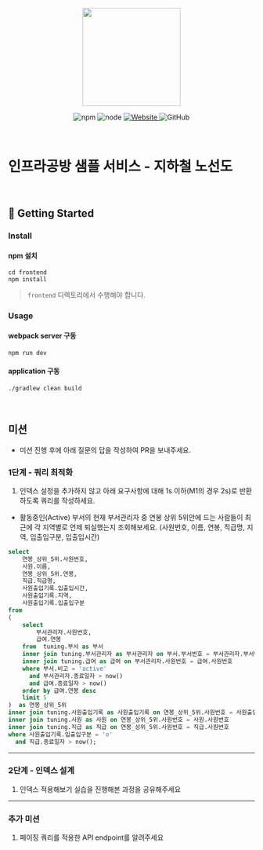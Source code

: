 <p align="center">
    <img width="200px;" src="https://raw.githubusercontent.com/woowacourse/atdd-subway-admin-frontend/master/images/main_logo.png"/>
</p>
<p align="center">
  <img alt="npm" src="https://img.shields.io/badge/npm-%3E%3D%205.5.0-blue">
  <img alt="node" src="https://img.shields.io/badge/node-%3E%3D%209.3.0-blue">
  <a href="https://edu.nextstep.camp/c/R89PYi5H" alt="nextstep atdd">
    <img alt="Website" src="https://img.shields.io/website?url=https%3A%2F%2Fedu.nextstep.camp%2Fc%2FR89PYi5H">
  </a>
  <img alt="GitHub" src="https://img.shields.io/github/license/next-step/atdd-subway-service">
</p>

<br>

# 인프라공방 샘플 서비스 - 지하철 노선도

<br>

## 🚀 Getting Started

### Install
#### npm 설치
```
cd frontend
npm install
```
> `frontend` 디렉토리에서 수행해야 합니다.

### Usage
#### webpack server 구동
```
npm run dev
```
#### application 구동
```
./gradlew clean build
```
<br>

## 미션

* 미션 진행 후에 아래 질문의 답을 작성하여 PR을 보내주세요.

### 1단계 - 쿼리 최적화

1. 인덱스 설정을 추가하지 않고 아래 요구사항에 대해 1s 이하(M1의 경우 2s)로 반환하도록 쿼리를 작성하세요.

- 활동중인(Active) 부서의 현재 부서관리자 중 연봉 상위 5위안에 드는 사람들이 최근에 각 지역별로 언제 퇴실했는지 조회해보세요. (사원번호, 이름, 연봉, 직급명, 지역, 입출입구분, 입출입시간)
```sql
select
    연봉_상위_5위.사원번호,
    사원.이름,
    연봉_상위_5위.연봉,
    직급.직급명,
    사원출입기록.입출입시간,
    사원출입기록.지역,
    사원출입기록.입출입구분
from
(
    select
        부서관리자.사원번호,
        급여.연봉
    from  tuning.부서 as 부서
    inner join tuning.부서관리자 as 부서관리자 on 부서.부서번호 = 부서관리자.부서번호
    inner join tuning.급여 as 급여 on 부서관리자.사원번호 = 급여.사원번호
    where 부서.비고 = 'active'
      and 부서관리자.종료일자 > now()
      and 급여.종료일자 > now()
    order by 급여.연봉 desc
    limit 5
)  as 연봉_상위_5위
inner join tuning.사원출입기록 as 사원출입기록 on 연봉_상위_5위.사원번호 = 사원출입기록.사원번호
inner join tuning.사원 as 사원 on 연봉_상위_5위.사원번호 = 사원.사원번호
inner join tuning.직급 as 직급 on 연봉_상위_5위.사원번호 = 직급.사원번호
where 사원출입기록.입출입구분 = 'o'
  and 직급.종료일자 > now();
```
---

### 2단계 - 인덱스 설계

1. 인덱스 적용해보기 실습을 진행해본 과정을 공유해주세요

---

### 추가 미션

1. 페이징 쿼리를 적용한 API endpoint를 알려주세요
